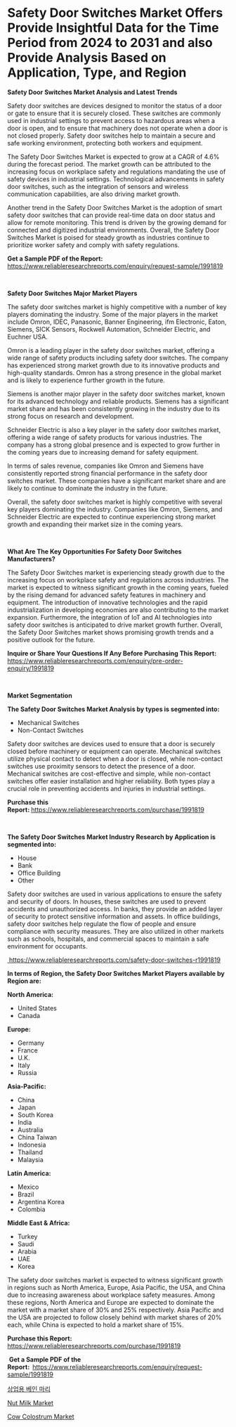 <p><h1>Safety Door Switches Market Offers Provide Insightful Data for the Time Period from 2024 to 2031 and also Provide Analysis Based on Application, Type, and Region</h1></p><p><strong>Safety Door Switches Market Analysis and Latest Trends</strong></p>
<p><p>Safety door switches are devices designed to monitor the status of a door or gate to ensure that it is securely closed. These switches are commonly used in industrial settings to prevent access to hazardous areas when a door is open, and to ensure that machinery does not operate when a door is not closed properly. Safety door switches help to maintain a secure and safe working environment, protecting both workers and equipment.</p><p>The Safety Door Switches Market is expected to grow at a CAGR of 4.6% during the forecast period. The market growth can be attributed to the increasing focus on workplace safety and regulations mandating the use of safety devices in industrial settings. Technological advancements in safety door switches, such as the integration of sensors and wireless communication capabilities, are also driving market growth.</p><p>Another trend in the Safety Door Switches Market is the adoption of smart safety door switches that can provide real-time data on door status and allow for remote monitoring. This trend is driven by the growing demand for connected and digitized industrial environments. Overall, the Safety Door Switches Market is poised for steady growth as industries continue to prioritize worker safety and comply with safety regulations.</p></p>
<p><strong>Get a Sample PDF of the Report:&nbsp;</strong> <a href="https://www.reliableresearchreports.com/enquiry/request-sample/1991819">https://www.reliableresearchreports.com/enquiry/request-sample/1991819</a></p>
<p>&nbsp;</p>
<p><strong>Safety Door Switches Major Market Players</strong></p>
<p><p>The safety door switches market is highly competitive with a number of key players dominating the industry. Some of the major players in the market include Omron, IDEC, Panasonic, Banner Engineering, ifm Electronic, Eaton, Siemens, SICK Sensors, Rockwell Automation, Schneider Electric, and Euchner USA.</p><p>Omron is a leading player in the safety door switches market, offering a wide range of safety products including safety door switches. The company has experienced strong market growth due to its innovative products and high-quality standards. Omron has a strong presence in the global market and is likely to experience further growth in the future.</p><p>Siemens is another major player in the safety door switches market, known for its advanced technology and reliable products. Siemens has a significant market share and has been consistently growing in the industry due to its strong focus on research and development.</p><p>Schneider Electric is also a key player in the safety door switches market, offering a wide range of safety products for various industries. The company has a strong global presence and is expected to grow further in the coming years due to increasing demand for safety equipment.</p><p>In terms of sales revenue, companies like Omron and Siemens have consistently reported strong financial performance in the safety door switches market. These companies have a significant market share and are likely to continue to dominate the industry in the future.</p><p>Overall, the safety door switches market is highly competitive with several key players dominating the industry. Companies like Omron, Siemens, and Schneider Electric are expected to continue experiencing strong market growth and expanding their market size in the coming years.</p></p>
<p>&nbsp;</p>
<p><strong>What Are The Key Opportunities For Safety Door Switches Manufacturers?</strong></p>
<p><p>The Safety Door Switches market is experiencing steady growth due to the increasing focus on workplace safety and regulations across industries. The market is expected to witness significant growth in the coming years, fueled by the rising demand for advanced safety features in machinery and equipment. The introduction of innovative technologies and the rapid industrialization in developing economies are also contributing to the market expansion. Furthermore, the integration of IoT and AI technologies into safety door switches is anticipated to drive market growth further. Overall, the Safety Door Switches market shows promising growth trends and a positive outlook for the future.</p></p>
<p><strong>Inquire or Share Your Questions If Any Before Purchasing This Report:</strong> <a href="https://www.reliableresearchreports.com/enquiry/pre-order-enquiry/1991819">https://www.reliableresearchreports.com/enquiry/pre-order-enquiry/1991819</a></p>
<p>&nbsp;</p>
<p><strong>Market Segmentation</strong></p>
<p><strong>The Safety Door Switches Market Analysis by types is segmented into:</strong></p>
<p><ul><li>Mechanical Switches</li><li>Non-Contact Switches</li></ul></p>
<p><p>Safety door switches are devices used to ensure that a door is securely closed before machinery or equipment can operate. Mechanical switches utilize physical contact to detect when a door is closed, while non-contact switches use proximity sensors to detect the presence of a door. Mechanical switches are cost-effective and simple, while non-contact switches offer easier installation and higher reliability. Both types play a crucial role in preventing accidents and injuries in industrial settings.</p></p>
<p><strong>Purchase this Report:&nbsp;</strong><a href="https://www.reliableresearchreports.com/purchase/1991819">https://www.reliableresearchreports.com/purchase/1991819</a></p>
<p>&nbsp;</p>
<p><strong>The Safety Door Switches Market Industry Research by Application is segmented into:</strong></p>
<p><ul><li>House</li><li>Bank</li><li>Office Building</li><li>Other</li></ul></p>
<p><p>Safety door switches are used in various applications to ensure the safety and security of doors. In houses, these switches are used to prevent accidents and unauthorized access. In banks, they provide an added layer of security to protect sensitive information and assets. In office buildings, safety door switches help regulate the flow of people and ensure compliance with security measures. They are also utilized in other markets such as schools, hospitals, and commercial spaces to maintain a safe environment for occupants.</p></p>
<p><a href="https://www.reliableresearchreports.com/safety-door-switches-r1991819">&nbsp;https://www.reliableresearchreports.com/safety-door-switches-r1991819</a></p>
<p><strong>In terms of Region, the Safety Door Switches Market Players available by Region are:</strong></p>
<p>
    <p> <strong> North America: </strong>
        <ul>
            <li>United States</li>
            <li>Canada</li>
        </ul>
        </p> 
    <p> <strong> Europe: </strong>
        <ul>
            <li>Germany</li>
            <li>France</li>
            <li>U.K.</li>
            <li>Italy</li>
            <li>Russia</li>
        </ul>
        </p> 
    <p> <strong> Asia-Pacific: </strong>
        <ul>
            <li>China</li>
            <li>Japan</li>
            <li>South Korea</li>
            <li>India</li>
            <li>Australia</li>
            <li>China Taiwan</li>
            <li>Indonesia</li>
            <li>Thailand</li>
            <li>Malaysia</li>
        </ul>
        </p> 
    <p> <strong> Latin America: </strong>
        <ul>
            <li>Mexico</li>
            <li>Brazil</li>
            <li>Argentina Korea</li>
            <li>Colombia</li>
        </ul>
        </p> 
    <p> <strong> Middle East & Africa: </strong>
        <ul>
            <li>Turkey</li>
            <li>Saudi</li>
            <li>Arabia</li>
            <li>UAE</li>
            <li>Korea</li>
        </ul>
    </p>
    </p>
<p><p>The safety door switches market is expected to witness significant growth in regions such as North America, Europe, Asia Pacific, the USA, and China due to increasing awareness about workplace safety measures. Among these regions, North America and Europe are expected to dominate the market with a market share of 30% and 25% respectively. Asia Pacific and the USA are projected to follow closely behind with market shares of 20% each, while China is expected to hold a market share of 15%.</p></p>
<p><strong>Purchase this Report: </strong><a href="https://www.reliableresearchreports.com/purchase/1991819">https://www.reliableresearchreports.com/purchase/1991819</a></p>
<p>&nbsp;<strong>Get a Sample PDF of the Report:&nbsp;&nbsp;</strong><a href="https://www.reliableresearchreports.com/enquiry/request-sample/1991819">https://www.reliableresearchreports.com/enquiry/request-sample/1991819</a></p>
<p><strong></strong></p>
<p><p><a href="https://github.com/rahat-gis/Market-Research-Report-List-1/blob/main/1942657164132.md">상업용 베인 마리</a></p><p><a href="https://github.com/marloy8/Market-Research-Report-List-5/blob/main/nut-milk-market.md">Nut Milk Market</a></p><p><a href="https://github.com/WillieWoodard/Market-Research-Report-List-5/blob/main/cow-colostrum-market.md">Cow Colostrum Market</a></p></p>